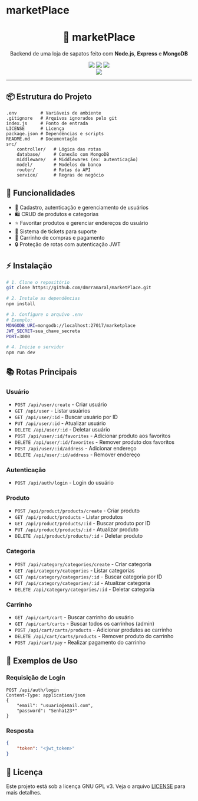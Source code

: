 # marketPlace

<div align="center">
    <h1>🛒 marketPlace</h1>
    <p>Backend de uma loja de sapatos feito com <b>Node.js</b>, <b>Express</b> e <b>MongoDB</b></p>
    <img src="https://img.shields.io/badge/Node.js-339933?style=for-the-badge&logo=node.js&logoColor=white" />
    <img src="https://img.shields.io/badge/Express.js-000000?style=for-the-badge&logo=express&logoColor=white" />
    <img src="https://img.shields.io/badge/MongoDB-4EA94B?style=for-the-badge&logo=mongodb&logoColor=white" />
    <br>
    <img src="https://img.shields.io/github/license/dmrramaral/marketPlace?style=for-the-badge" />
</div>

---

## 📦 Estrutura do Projeto

```text
.env         # Variáveis de ambiente
.gitignore   # Arquivos ignorados pelo git
index.js     # Ponto de entrada
LICENSE      # Licença
package.json # Dependências e scripts
README.md    # Documentação
src/
    controller/   # Lógica das rotas
    database/     # Conexão com MongoDB
    middleware/   # Middlewares (ex: autenticação)
    model/        # Modelos do banco
    router/       # Rotas da API
    service/      # Regras de negócio
```

## 🚀 Funcionalidades

- 👤 Cadastro, autenticação e gerenciamento de usuários
- 🛍️ CRUD de produtos e categorias
- ⭐ Favoritar produtos e gerenciar endereços do usuário
- 🎫 Sistema de tickets para suporte
- 🛒 Carrinho de compras e pagamento
- 🔒 Proteção de rotas com autenticação JWT

## ⚡ Instalação

```bash
# 1. Clone o repositório
git clone https://github.com/dmrramaral/marketPlace.git

# 2. Instale as dependências
npm install

# 3. Configure o arquivo .env
# Exemplo:
MONGODB_URI=mongodb://localhost:27017/marketplace
JWT_SECRET=sua_chave_secreta
PORT=3000

# 4. Inicie o servidor
npm run dev
```

## 📚 Rotas Principais

### Usuário
- `POST /api/user/create` - Criar usuário
- `GET /api/user` - Listar usuários
- `GET /api/user/:id` - Buscar usuário por ID
- `PUT /api/user/:id` - Atualizar usuário
- `DELETE /api/user/:id` - Deletar usuário
- `POST /api/user/:id/favorites` - Adicionar produto aos favoritos
- `DELETE /api/user/:id/favorites` - Remover produto dos favoritos
- `POST /api/user/:id/address` - Adicionar endereço
- `DELETE /api/user/:id/address` - Remover endereço

### Autenticação
- `POST /api/auth/login` - Login do usuário

### Produto
- `POST /api/product/products/create` - Criar produto
- `GET /api/product/products` - Listar produtos
- `GET /api/product/products/:id` - Buscar produto por ID
- `PUT /api/product/products/:id` - Atualizar produto
- `DELETE /api/product/products/:id` - Deletar produto

### Categoria
- `POST /api/category/categories/create` - Criar categoria
- `GET /api/category/categories` - Listar categorias
- `GET /api/category/categories/:id` - Buscar categoria por ID
- `PUT /api/category/categories/:id` - Atualizar categoria
- `DELETE /api/category/categories/:id` - Deletar categoria

### Carrinho
- `GET /api/cart/cart` - Buscar carrinho do usuário
- `GET /api/cart/carts` - Buscar todos os carrinhos (admin)
- `POST /api/cart/carts/products` - Adicionar produtos ao carrinho
- `DELETE /api/cart/carts/products` - Remover produto do carrinho
- `POST /api/cart/pay` - Realizar pagamento do carrinho

## 📝 Exemplos de Uso

### Requisição de Login
```http
POST /api/auth/login
Content-Type: application/json
{
    "email": "usuario@email.com",
    "password": "Senha123*"
}
```

### Resposta
```json
{
    "token": "<jwt_token>"
}
```

## 📄 Licença

Este projeto está sob a licença GNU GPL v3. Veja o arquivo [LICENSE](LICENSE) para mais detalhes.
